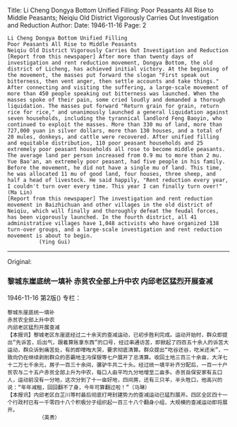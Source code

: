 Title: Li Cheng Dongya Bottom Unified Filling: Poor Peasants All Rise to Middle Peasants; Neiqiu Old District Vigorously Carries Out Investigation and Reduction
Author:
Date: 1946-11-16
Page: 2

    Li Cheng Dongya Bottom Unified Filling
    Poor Peasants All Rise to Middle Peasants
    Neiqiu Old District Vigorously Carries Out Investigation and Reduction
    [Report from this newspaper] After more than twenty days of investigation and rent reduction movement, Dongya Bottom, the old district of Licheng, has achieved initial victory. At the beginning of the movement, the masses put forward the slogan "First speak out bitterness, then vent anger, then settle accounts and take things." After connecting and visiting the suffering, a large-scale movement of more than 450 people speaking out bitterness was launched. When the masses spoke of their pain, some cried loudly and demanded a thorough liquidation. The masses put forward "Return grain for grain, return rice for rice," and unanimously launched a general liquidation against seven households, including the tyrannical landlord Feng Baoyin, who continued to exploit the masses. More than 330 mu of land, more than 727,000 yuan in silver dollars, more than 130 houses, and a total of 20 mules, donkeys, and cattle were recovered. After unified filling and equitable distribution, 110 poor peasant households and 25 extremely poor peasant households all rose to become middle peasants. The average land per person increased from 0.9 mu to more than 2 mu. Yue Bao'an, an extremely poor peasant, had five people in his family. Before the movement, he did not have a single mu of land. This time, he was allocated 11 mu of good land, four houses, three sheep, and half a head of livestock. He said happily, "Rent reduction every year, I couldn't turn over every time. This year I can finally turn over!" (Ma Lin)
    [Report from this newspaper] The investigation and rent reduction movement in Baizhichuan and other villages in the old district of Neiqiu, which will finally and thoroughly defeat the feudal forces, has been vigorously launched. In the fourth district, all 41 administrative villages have 1,048 activists who have organized 138 turn-over groups, and a large-scale investigation and rent reduction movement is about to begin.
              (Ying Gui)



<hr /> 

Original: 


### 黎城东崖底统一填补  赤贫农全部上升中农  内邱老区猛烈开展查减

1946-11-16
第2版()
专栏：

    黎城东崖底统一填补
    赤贫农全部上升中农
    内邱老区猛烈开展查减
    【本报讯】黎城老区东崖底经过二十余天的查减运动，已初步胜利完成。运动开始时，群众即提出“先诉苦，后出气，跟着算账拿东西”的口号，经过串通访苦，即掀起了四百五十余人的诉苦大运动，群众诉到痛苦处，有的即嚎啕大哭，要求彻底清算。群众提出“吃谷还谷，吃米还米”，一致向仍在继续剥削群众的恶霸地主冯保银等七户展开了总清算。收回土地三百三十余亩，大洋七十二万七千余元，房子一百三十余间，骡驴牛共二十头。经过统一填平补齐分配后，一百一十户贫农与二十五户赤贫全部上升为中农，每口人由平均九分地增至二亩多。赤贫岳保安家有五口人，运动前没有一分地，这次分到了十一亩好地，四间房，还有三只羊，半头牲口，他高兴的说：“年年减租，回回翻不了身，今年可算翻过啦！”（马琳）
    【本报讯】内邱老区白芷川等村最后彻底打垮封建势力的查减运动已猛烈展开。四区全区四十一个行政村已有一千零四十八个积极分子组织起一百三十八个翻身小组，大规模的查减运动即将展开。
              （英贵）
